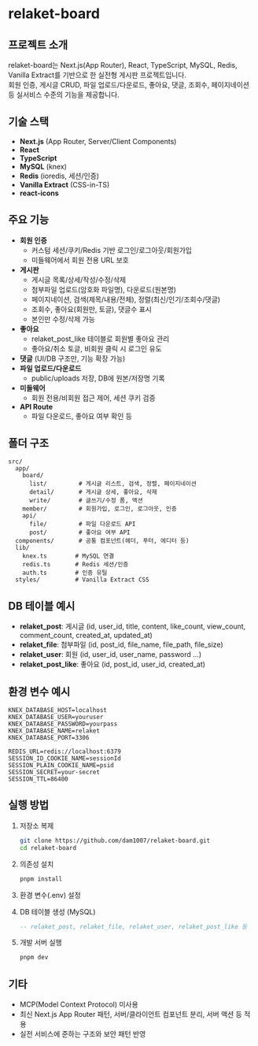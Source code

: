 # relaket-board

## 프로젝트 소개

relaket-board는 Next.js(App Router), React, TypeScript, MySQL, Redis, Vanilla Extract를 기반으로 한 실전형 게시판 프로젝트입니다.  
회원 인증, 게시글 CRUD, 파일 업로드/다운로드, 좋아요, 댓글, 조회수, 페이지네이션 등 실서비스 수준의 기능을 제공합니다.

## 기술 스택

- **Next.js** (App Router, Server/Client Components)
- **React**
- **TypeScript**
- **MySQL** (knex)
- **Redis** (ioredis, 세션/인증)
- **Vanilla Extract** (CSS-in-TS)
- **react-icons**

## 주요 기능

- **회원 인증**
  - 커스텀 세션/쿠키/Redis 기반 로그인/로그아웃/회원가입
  - 미들웨어에서 회원 전용 URL 보호
- **게시판**
  - 게시글 목록/상세/작성/수정/삭제
  - 첨부파일 업로드(암호화 파일명), 다운로드(원본명)
  - 페이지네이션, 검색(제목/내용/전체), 정렬(최신/인기/조회수/댓글)
  - 조회수, 좋아요(회원만, 토글), 댓글수 표시
  - 본인만 수정/삭제 가능
- **좋아요**
  - relaket_post_like 테이블로 회원별 좋아요 관리
  - 좋아요/취소 토글, 비회원 클릭 시 로그인 유도
- **댓글** (UI/DB 구조만, 기능 확장 가능)
- **파일 업로드/다운로드**
  - public/uploads 저장, DB에 원본/저장명 기록
- **미들웨어**
  - 회원 전용/비회원 접근 제어, 세션 쿠키 검증
- **API Route**
  - 파일 다운로드, 좋아요 여부 확인 등

## 폴더 구조

```
src/
  app/
    board/
      list/         # 게시글 리스트, 검색, 정렬, 페이지네이션
      detail/       # 게시글 상세, 좋아요, 삭제
      write/        # 글쓰기/수정 폼, 액션
    member/         # 회원가입, 로그인, 로그아웃, 인증
    api/
      file/         # 파일 다운로드 API
      post/         # 좋아요 여부 API
  components/       # 공통 컴포넌트(헤더, 푸터, 에디터 등)
  lib/
    knex.ts        # MySQL 연결
    redis.ts       # Redis 세션/인증
    auth.ts        # 인증 유틸
  styles/          # Vanilla Extract CSS
```

## DB 테이블 예시

- **relaket_post**: 게시글 (id, user_id, title, content, like_count, view_count, comment_count, created_at, updated_at)
- **relaket_file**: 첨부파일 (id, post_id, file_name, file_path, file_size)
- **relaket_user**: 회원 (id, user_id, user_name, password ...)
- **relaket_post_like**: 좋아요 (id, post_id, user_id, created_at)

## 환경 변수 예시

```
KNEX_DATABASE_HOST=localhost
KNEX_DATABASE_USER=youruser
KNEX_DATABASE_PASSWORD=yourpass
KNEX_DATABASE_NAME=relaket
KNEX_DATABASE_PORT=3306

REDIS_URL=redis://localhost:6379
SESSION_ID_COOKIE_NAME=sessionId
SESSION_PLAIN_COOKIE_NAME=psid
SESSION_SECRET=your-secret
SESSION_TTL=86400
```

## 실행 방법

1. 저장소 복제
   ```bash
   git clone https://github.com/dam1007/relaket-board.git
   cd relaket-board
   ```

2. 의존성 설치
   ```bash
   pnpm install
   ```

3. 환경 변수(.env) 설정

4. DB 테이블 생성 (MySQL)
   ```sql
   -- relaket_post, relaket_file, relaket_user, relaket_post_like 등
   ```

5. 개발 서버 실행
   ```bash
   pnpm dev
   ```

## 기타

- MCP(Model Context Protocol) 미사용
- 최신 Next.js App Router 패턴, 서버/클라이언트 컴포넌트 분리, 서버 액션 등 적용
- 실전 서비스에 준하는 구조와 보안 패턴 반영

